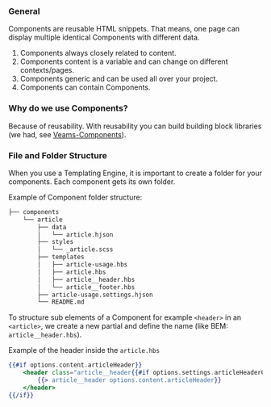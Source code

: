 ### General 

Components are reusable HTML snippets. That means, one page can display multiple identical Components with different data. 

1. Components always closely related to content.
2. Components content is a variable and can change on different contexts/pages.
3. Components generic and can be used all over your project.
4. Components can contain Components.

### Why do we use Components?

Because of reusability. With reusability you can build building block libraries (we had, see [Veams-Components](/veams-components/index.html)).

### File and Folder Structure

When you use a Templating Engine, it is important to create a folder for your components. Each component gets its own folder.

Example of Component folder structure:

``` bash
├── components
    └── article
        ├── data
        │   └── article.hjson
        ├── styles
        │   └── _article.scss
        ├── templates
        │   ├── article-usage.hbs
        │   ├── article.hbs
        │   ├── article__header.hbs
        │   └── article__footer.hbs
        ├── article-usage.settings.hjson
        └── README.md
```

To structure sub elements of a Component for example `<header>` in an `<article>`, we create a new partial and define the name (like BEM: `article__header.hbs`).

Example of the header inside the `article.hbs`

``` hbs
{{#if options.content.articleHeader}}
    <header class="article__header{{#if options.settings.articleHeaderClasses}} {{options.settings.articleHeaderClasses}}{{/if}}">
        {{> article__header options.content.articleHeader}}
    </header>
{{/if}}
```






